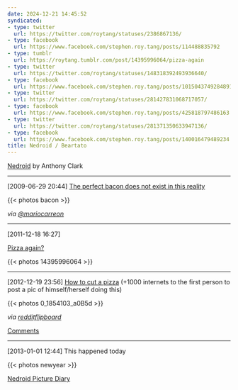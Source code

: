 ```yaml
---
date: 2024-12-21 14:45:52
syndicated:
- type: twitter
  url: https://twitter.com/roytang/statuses/2386867136/
- type: facebook
  url: https://www.facebook.com/stephen.roy.tang/posts/114488835792
- type: tumblr
  url: https://roytang.tumblr.com/post/14395996064/pizza-again
- type: twitter
  url: https://twitter.com/roytang/statuses/148318392493936640/
- type: facebook
  url: https://www.facebook.com/stephen.roy.tang/posts/10150437492848912
- type: twitter
  url: https://twitter.com/roytang/statuses/281427831068717057/
- type: facebook
  url: https://www.facebook.com/stephen.roy.tang/posts/425818797486163
- type: twitter
  url: https://twitter.com/roytang/statuses/281371350633947136/
- type: facebook
  url: https://www.facebook.com/stephen.roy.tang/posts/140016479489234
title: Nedroid / Beartato
---
```


[Nedroid](https://nedroid.com/) by Anthony Clark

---

<time id="2386867136">[2009-06-29 20:44] </time> [The perfect bacon does not exist in this reality](http://nedroid.com/2006/11/beartato-56/)

{{< photos bacon >}}

*via [@mariocarreon](https://twitter.com/mariocarreon/)*

---

<time id="14395996064">[2011-12-18 16:27] </time> <p>[Pizza again?](http://nedroid.com/2011/12/pizza-by-the-slice/)</p>

{{< photos 14395996064 >}}

---

<time id="281427831068717057">[2012-12-19 23:56] </time> [How to cut a pizza](https://nedroidcomics.tumblr.com/post/38264802929/how-to-cut-a-pizza) (+1000 internets to the first person to post a pic of himself/herself doing this)

{{< photos 0_1854103_a0B5d >}}

*via [redditflipboard](https://twitter.com/redditflipboard/statuses/281248835278364672/)*

[Comments](#comment-28a379f9-a942-4a9e-871c-fa2e7cfc7ed9)

---

<time id="281427831068717057">[2013-01-01 12:44] </time> This happened today

{{< photos newyear >}}

[Nedroid Picture Diary](http://nedroid.com/2010/01/everything-changes/)